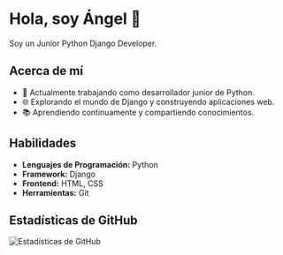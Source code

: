 # Hola, soy Ángel 👋

Soy un Junior Python Django Developer.

## Acerca de mí

- 🐍 Actualmente trabajando como desarrollador junior de Python.
- 🌐 Explorando el mundo de Django y construyendo aplicaciones web.
- 📚 Aprendiendo continuamente y compartiendo conocimientos.

## Habilidades

- **Lenguajes de Programación:** Python
- **Framework:** Django
- **Frontend:** HTML, CSS
- **Herramientas:** Git

## Estadísticas de GitHub

![Estadísticas de GitHub](https://github-readme-stats.vercel.app/api?username=angelo-web-dev&show_icons=true&count_private=true&hide=stars&theme=onedark)
